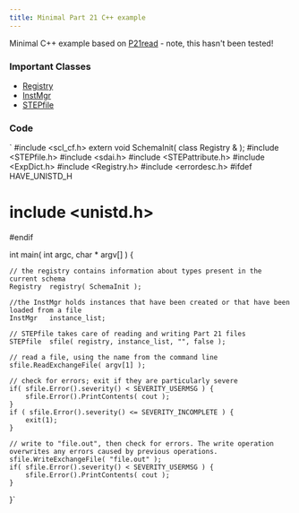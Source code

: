 ```yaml
---
title: Minimal Part 21 C++ example
---
```


Minimal C++ example based on [P21read](P21read "wikilink") - note, this
hasn't been tested!

### Important Classes

-   [Registry](http://stepcode.org/doxygen/class_registry.html)
-   [InstMgr](http://stepcode.org/doxygen/class_inst_mgr.html)
-   [STEPfile](http://stepcode.org/doxygen/class_s_t_e_pfile.html)

### Code

`
#include <scl_cf.h>
extern void SchemaInit( class Registry & );
#include <STEPfile.h>
#include <sdai.h>
#include <STEPattribute.h>
#include <ExpDict.h>
#include <Registry.h>
#include <errordesc.h>
#ifdef HAVE_UNISTD_H
# include <unistd.h>
#endif

int main( int argc, char * argv[] ) {

    // the registry contains information about types present in the current schema
    Registry  registry( SchemaInit );

    //the InstMgr holds instances that have been created or that have been loaded from a file
    InstMgr   instance_list;

    // STEPfile takes care of reading and writing Part 21 files
    STEPfile  sfile( registry, instance_list, "", false );

    // read a file, using the name from the command line
    sfile.ReadExchangeFile( argv[1] );

    // check for errors; exit if they are particularly severe
    if( sfile.Error().severity() < SEVERITY_USERMSG ) {
        sfile.Error().PrintContents( cout );
    }
    if ( sfile.Error().severity() <= SEVERITY_INCOMPLETE ) {
        exit(1);
    }

    // write to "file.out", then check for errors. The write operation overwrites any errors caused by previous operations.
    sfile.WriteExchangeFile( "file.out" );
    if( sfile.Error().severity() < SEVERITY_USERMSG ) {
        sfile.Error().PrintContents( cout );
    }
}`
